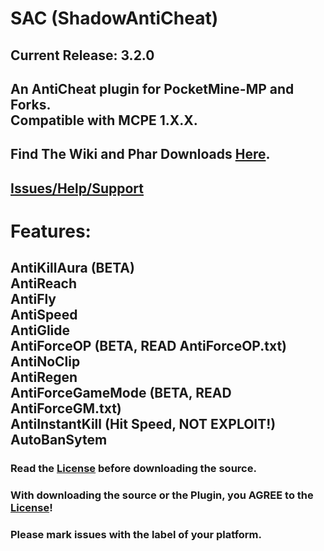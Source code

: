 # SAC (ShadowAntiCheat)

## Current Release: 3.2.0

## An AntiCheat plugin for PocketMine-MP and Forks.<br>Compatible with MCPE 1.X.X.

## Find The Wiki and Phar Downloads [Here](https://github.com/DarkWav/ShadowAntiCheat/wiki).

## [Issues/Help/Support](https://github.com/DarkWav/ShadowAntiCheat/issues)

# Features:<br>
## AntiKillAura (BETA)<br>AntiReach<br>AntiFly<br>AntiSpeed<br>AntiGlide<br>AntiForceOP (BETA, READ AntiForceOP.txt)<br>AntiNoClip<br>AntiRegen<br>AntiForceGameMode (BETA, READ AntiForceGM.txt)<br>AntiInstantKill (Hit Speed, NOT EXPLOIT!)<br>AutoBanSytem

### Read the [License](https://github.com/DarkWav/ShadowAntiCheat/blob/master/LICENSE.md) before downloading the source.
### With downloading the source or the Plugin, you AGREE to the [License](https://github.com/DarkWav/ShadowAntiCheat/blob/master/LICENSE.md)!
### Please mark issues with the label of your platform.
